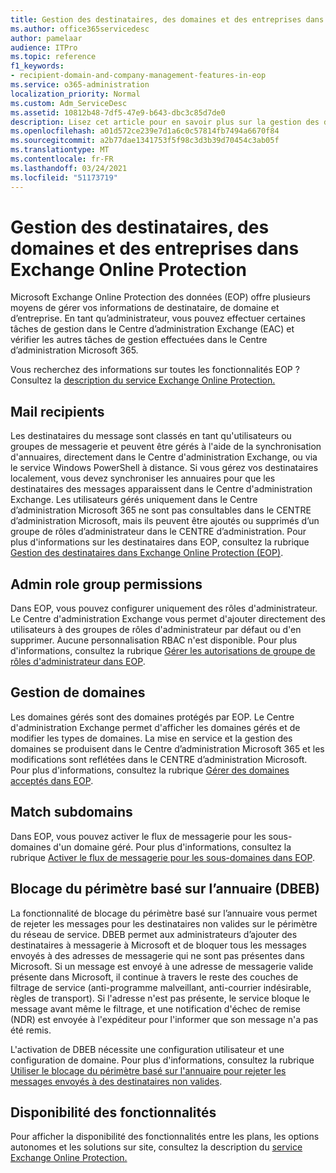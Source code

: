 ```yaml
---
title: Gestion des destinataires, des domaines et des entreprises dans Exchange Online Protection
ms.author: office365servicedesc
author: pamelaar
audience: ITPro
ms.topic: reference
f1_keywords:
- recipient-domain-and-company-management-features-in-eop
ms.service: o365-administration
localization_priority: Normal
ms.custom: Adm_ServiceDesc
ms.assetid: 10812b48-7df5-47e9-b643-dbc3c85d7de0
description: Lisez cet article pour en savoir plus sur la gestion des destinataires, des domaines et des entreprises dans Microsoft Exchange Online Protection des données (EOP).
ms.openlocfilehash: a01d572ce239e7d1a6c0c57814fb7494a6670f84
ms.sourcegitcommit: a2b77dae1341753f5f98c3d3b39d70454c3ab05f
ms.translationtype: MT
ms.contentlocale: fr-FR
ms.lasthandoff: 03/24/2021
ms.locfileid: "51173719"
---
```

# <a name="recipient-domain-and-company-management-in-exchange-online-protection"></a>Gestion des destinataires, des domaines et des entreprises dans Exchange Online Protection

Microsoft Exchange Online Protection des données (EOP) offre plusieurs moyens de gérer vos informations de destinataire, de domaine et d’entreprise. En tant qu’administrateur, vous pouvez effectuer certaines tâches de gestion dans le Centre d’administration Exchange (EAC) et vérifier les autres tâches de gestion effectuées dans le Centre d’administration Microsoft 365.
  
Vous recherchez des informations sur toutes les fonctionnalités EOP ? Consultez la [description du service Exchange Online Protection.](exchange-online-protection-service-description.md)
  
## <a name="mail-recipients"></a>Mail recipients

Les destinataires du message sont classés en tant qu'utilisateurs ou groupes de messagerie et peuvent être gérés à l'aide de la synchronisation d'annuaires, directement dans le Centre d'administration Exchange, ou via le service Windows PowerShell à distance. Si vous gérez vos destinataires localement, vous devez synchroniser les annuaires pour que les destinataires des messages apparaissent dans le Centre d'administration Exchange. Les utilisateurs gérés uniquement dans le Centre d’administration Microsoft 365 ne sont pas consultables dans le CENTRE d’administration Microsoft, mais ils peuvent être ajoutés ou supprimés d’un groupe de rôles d’administrateur dans le CENTRE d’administration. Pour plus d'informations sur les destinataires dans EOP, consultez la rubrique [Gestion des destinataires dans Exchange Online Protection (EOP)](/microsoft-365/security/office-365-security/manage-recipients-in-eop).
  
## <a name="admin-role-group-permissions"></a>Admin role group permissions

Dans EOP, vous pouvez configurer uniquement des rôles d'administrateur. Le Centre d'administration Exchange vous permet d'ajouter directement des utilisateurs à des groupes de rôles d'administrateur par défaut ou d'en supprimer. Aucune personnalisation RBAC n'est disponible. Pour plus d'informations, consultez la rubrique [Gérer les autorisations de groupe de rôles d'administrateur dans EOP](/microsoft-365/security/office-365-security/manage-admin-role-group-permissions-in-eop).
  
## <a name="domain-management"></a>Gestion de domaines

Les domaines gérés sont des domaines protégés par EOP. Le Centre d'administration Exchange permet d'afficher les domaines gérés et de modifier les types de domaines. La mise en service et la gestion des domaines se produisent dans le Centre d’administration Microsoft 365 et les modifications sont reflétées dans le CENTRE d’administration Microsoft. Pour plus d'informations, consultez la rubrique [Gérer des domaines acceptés dans EOP](/microsoft-365/security/office-365-security/exchange-online-protection-overview).
  
## <a name="match-subdomains"></a>Match subdomains

Dans EOP, vous pouvez activer le flux de messagerie pour les sous-domaines d'un domaine géré. Pour plus d'informations, consultez la rubrique [Activer le flux de messagerie pour les sous-domaines dans EOP](/microsoft-365/security/office-365-security/mail-flow-in-eop). 
  
## <a name="directory-based-edge-blocking-dbeb"></a>Blocage du périmètre basé sur l’annuaire (DBEB)

La fonctionnalité de blocage du périmètre basé sur l’annuaire vous permet de rejeter les messages pour les destinataires non valides sur le périmètre du réseau de service. DBEB permet aux administrateurs d’ajouter des destinataires à messagerie à Microsoft et de bloquer tous les messages envoyés à des adresses de messagerie qui ne sont pas présentes dans Microsoft. Si un message est envoyé à une adresse de messagerie valide présente dans Microsoft, il continue à travers le reste des couches de filtrage de service (anti-programme malveillant, anti-courrier indésirable, règles de transport). Si l'adresse n'est pas présente, le service bloque le message avant même le filtrage, et une notification d'échec de remise (NDR) est envoyée à l'expéditeur pour l'informer que son message n'a pas été remis. 
  
L'activation de DBEB nécessite une configuration utilisateur et une configuration de domaine. Pour plus d'informations, consultez la rubrique [Utiliser le blocage du périmètre basé sur l'annuaire pour rejeter les messages envoyés à des destinataires non valides](/exchange/mail-flow-best-practices/use-directory-based-edge-blocking).
  
## <a name="feature-availability"></a>Disponibilité des fonctionnalités

Pour afficher la disponibilité des fonctionnalités entre les plans, les options autonomes et les solutions sur site, consultez la description du [service Exchange Online Protection.](exchange-online-protection-service-description.md)